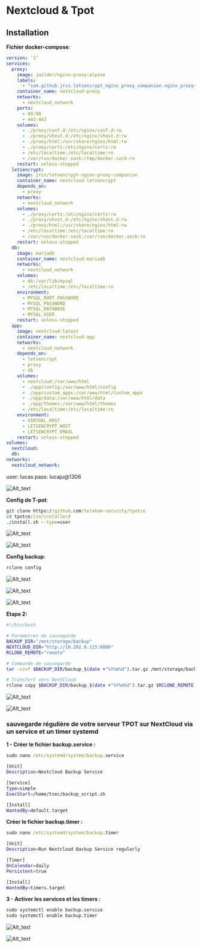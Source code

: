 # Nextcloud & Tpot
## Installation
**Fichier docker-compose**:
```yaml
version: ’3’
services:
  proxy:
    image: jwilder/nginx-proxy:alpine
    labels:
      - "com.github.jrcs.letsencrypt_nginx_proxy_companion.nginx_proxy=true"
    container_name: nextcloud-proxy
    networks:
      - nextcloud_network
    ports:
      - 80:80
      - 443:443
    volumes:
      - ./proxy/conf.d:/etc/nginx/conf.d:rw
      - ./proxy/vhost.d:/etc/nginx/vhost.d:rw
      - ./proxy/html:/usr/share/nginx/html:rw
      - ./proxy/certs:/etc/nginx/certs:ro
      - /etc/localtime:/etc/localtime:ro
      - /var/run/docker.sock:/tmp/docker.sock:ro
    restart: unless-stopped
  letsencrypt:
    image: jrcs/letsencrypt-nginx-proxy-companion
    container_name: nextcloud-letsencrypt
    depends_on:
      - proxy
    networks:
      - nextcloud_network
    volumes:
      - ./proxy/certs:/etc/nginx/certs:rw
      - ./proxy/vhost.d:/etc/nginx/vhost.d:rw
      - ./proxy/html:/usr/share/nginx/html:rw
      - /etc/localtime:/etc/localtime:ro
      - /var/run/docker.sock:/var/run/docker.sock:ro
    restart: unless-stopped
  db:
    image: mariadb
    container_name: nextcloud-mariadb
    networks:
      - nextcloud_network
    volumes:
      - db:/var/lib/mysql
      - /etc/localtime:/etc/localtime:ro
    environment:
      - MYSQL_ROOT_PASSWORD
      - MYSQL_PASSWORD
      - MYSQL_DATABASE
      - MYSQL_USER
    restart: unless-stopped
  app:
    image: nextcloud:latest
    container_name: nextcloud-app
    networks:
      - nextcloud_network
    depends_on:
      - letsencrypt
      - proxy
      - db
    volumes:
      - nextcloud:/var/www/html
      - ./app/config:/var/www/html/config
      - ./app/custom_apps:/var/www/html/custom_apps
      - ./app/data:/var/www/html/data
      - ./app/themes:/var/www/html/themes
      - /etc/localtime:/etc/localtime:ro
    environment:
      - VIRTUAL_HOST
      - LETSENCRYPT_HOST
      - LETSENCRYPT_EMAIL
    restart: unless-stopped
volumes:
  nextcloud:
  db:
networks:
  nextcloud_network:
```
user: lucas
pass: lucaju@1306

![Alt_text](../images/35.png)

**Config de T-pot**:
```cmd
git clone https://github.com/telekom-security/tpotce
cd tpotce/iso/installer/
./install.sh --type=user
```

![Alt_text](../images/36.png)

![Alt_text](../images/40.png)

**Config backup**:
```cmd
rclone config
```

![Alt_text](../images/41.png)

![Alt_text](../images/42.png)

![Alt_text](../images/43.png)

**Etape 2:**
```bash
#!/bin/bash

# Paramètres de sauvegarde
BACKUP_DIR="/mnt/storage/backup"
NEXTCLOUD_DIR="http://10.202.0.115:8080"
RCLONE_REMOTE="remote"

# Commande de sauvegarde
tar -czvf $BACKUP_DIR/backup_$(date +"%Y%m%d").tar.gz /mnt/storage/backup

# Transfert vers NextCloud
rclone copy $BACKUP_DIR/backup_$(date +"%Y%m%d").tar.gz $RCLONE_REMOTE:$NEXTCLOUD_DIR
```
![Alt_text](../images/45.png)

![Alt_text](../images/44.png)

### sauvegarde régulière de votre serveur TPOT sur NextCloud via un service et un timer systemd
**1 - Créer le fichier backup.service :**
```cmd
sudo nano /etc/systemd/system/backup.service
```

```bash
[Unit]
Description=Nextcloud Backup Service

[Service]
Type=simple
ExecStart=/home/tsec/backup_script.sh

[Install]
WantedBy=default.target
```
**Créer le fichier backup.timer :**

```cmd
sudo nano /etc/systemd/system/backup.timer
```

```bash
[Unit]
Description=Run Nextcloud Backup Service regularly

[Timer]
OnCalendar=daily
Persistent=true

[Install]
WantedBy=timers.target
```

**3 - Activer les services et les timers :**
```cmd
sudo systemctl enable backup.service
sudo systemctl enable backup.timer
```
![Alt_text](../images/46.png)

![Alt_text](../images/47.png)
